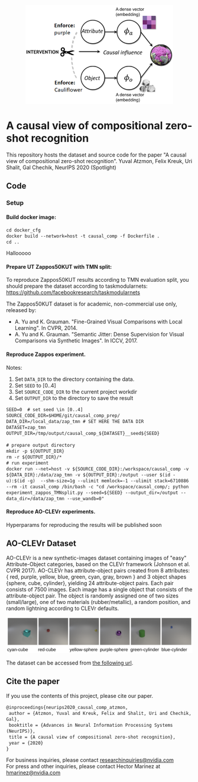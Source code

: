 <p align="center"><img src="Causal.png" width="400"/></p>

# A causal view of compositional zero-shot recognition
This repository hosts the dataset and source code for the paper "A causal view of compositional zero-shot recognition". Yuval Atzmon, Felix Kreuk, Uri Shalit, Gal Chechik, NeurIPS 2020 (Spotlight)

###
## Code 

### Setup
#### Build docker image:
```
cd docker_cfg
docker build --network=host -t causal_comp -f Dockerfile .
cd ..
```
Hallooooo

#### Prepare UT Zappos50KUT with TMN split:
To reproduce Zappos50KUT results according to TMN evaluation split, you should prepare the dataset according to 
taskmodularnets:
https://github.com/facebookresearch/taskmodularnets

The Zappos50KUT dataset is for academic, non-commercial use only, released by:

* A. Yu and K. Grauman. "Fine-Grained Visual Comparisons with Local Learning". In CVPR, 2014.
* A. Yu and K. Grauman. "Semantic Jitter: Dense Supervision for Visual Comparisons via Synthetic Images". In ICCV, 2017.


#### Reproduce Zappos experiment. 
Notes: 
1. Set `DATA_DIR` to the directory containing the data.
2. Set `SEED` to [0..4]
3. Set `SOURCE_CODE_DIR` to the current project workdir
4. Set `OUTPUT_DIR` to the directory to save the result

```
SEED=0  # set seed \in [0..4]
SOURCE_CODE_DIR=$HOME/git/causal_comp_prep/
DATA_DIR=/local_data/zap_tmn # SET HERE THE DATA DIR
DATASET=zap_tmn
OUTPUT_DIR=/tmp/output/causal_comp_${DATASET}__seed${SEED}

# prepare output directory
mkdir -p ${OUTPUT_DIR} 
rm -r ${OUTPUT_DIR}/* 
# run experiment
docker run --net=host -v ${SOURCE_CODE_DIR}:/workspace/causal_comp -v ${DATA_DIR}:/data/zap_tmn -v ${OUTPUT_DIR}:/output --user $(id -u):$(id -g)  --shm-size=1g --ulimit memlock=-1 --ulimit stack=6710886  --rm -it causal_comp /bin/bash -c "cd /workspace/causal_comp/; python experiment_zappos_TMNsplit.py --seed=${SEED} --output_dir=/output --data_dir=/data/zap_tmn --use_wandb=0"
```

#### Reproduce AO-CLEVr experiments. 
Hyperparams for reproducing the results will be published soon


## AO-CLEVr Dataset

AO-CLEVr is a new synthetic-images dataset containing images of "easy" Attribute-Object categories, based on the CLEVr framework (Johnson et al. CVPR 2017). AO-CLEVr has attribute-object pairs created from 8 attributes: \{ red, purple, yellow, blue, green, cyan, gray, brown \} and 3 object shapes \{sphere, cube, cylinder\}, yielding 24 attribute-object pairs. Each pair consists of 7500 images. Each image has a single object that consists of the attribute-object pair. The object is randomly assigned one of two sizes (small/large), one of two materials (rubber/metallic), a random position, and random lightning according to CLEVr defaults. 

![Examples of AO-CLEVr images](./AO_CLEVr_examples.png)

The dataset can be accessed from [the following url](https://drive.google.com/drive/folders/1BBwW9VqzROgJXmvnfXcOxbLob8FB_jLf).


## Cite the paper
If you use the contents of this project, please cite our paper.

    @inproceedings{neurips2020_causal_comp_atzmon,
     author = {Atzmon, Yuval and Kreuk, Felix and Shalit, Uri and Chechik, Gal},
     booktitle = {Advances in Neural Information Processing Systems (NeurIPS)},
     title = {A causal view of compositional zero-shot recognition},
     year = {2020}
    }

For business inquiries, please contact [researchinquiries@nvidia.com](researchinquiries@nvidia.com) <br>
For press and other inquiries, please contact Hector Marinez at [hmarinez@nvidia.com](hmarinez@nvidia.com)
